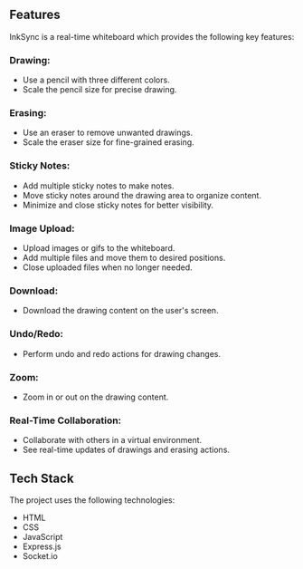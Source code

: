 ## Features

InkSync is a real-time whiteboard which provides the following key features:

### Drawing:
- Use a pencil with three different colors.
- Scale the pencil size for precise drawing.

### Erasing:
- Use an eraser to remove unwanted drawings.
- Scale the eraser size for fine-grained erasing.

### Sticky Notes:
- Add multiple sticky notes to make notes.
- Move sticky notes around the drawing area to organize content.
- Minimize and close sticky notes for better visibility.

### Image Upload:
- Upload images or gifs to the whiteboard.
- Add multiple files and move them to desired positions.
- Close uploaded files when no longer needed.

### Download:
- Download the drawing content on the user's screen.

### Undo/Redo:
- Perform undo and redo actions for drawing changes.

### Zoom:
- Zoom in or out on the drawing content.

### Real-Time Collaboration:
- Collaborate with others in a virtual environment.
- See real-time updates of drawings and erasing actions.

## Tech Stack

The project uses the following technologies:

- HTML
- CSS
- JavaScript
- Express.js
- Socket.io
